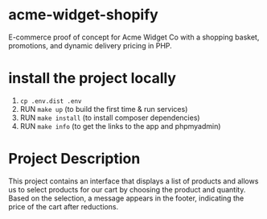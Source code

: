 # acme-widget-shopify
E-commerce proof of concept for Acme Widget Co with a shopping basket, promotions, and dynamic delivery pricing in PHP.

# install the project locally 
1. `cp .env.dist .env`
2. RUN `make up` (to build the first time & run services)
3. RUN `make install` (to install composer dependencies)
4. RUN `make info` (to get the links to the app and phpmyadmin)

# Project Description
This project contains an interface that displays a list of products and allows us to select products for our cart by choosing the product and quantity. Based on the selection, a message appears in the footer, indicating the price of the cart after reductions.
